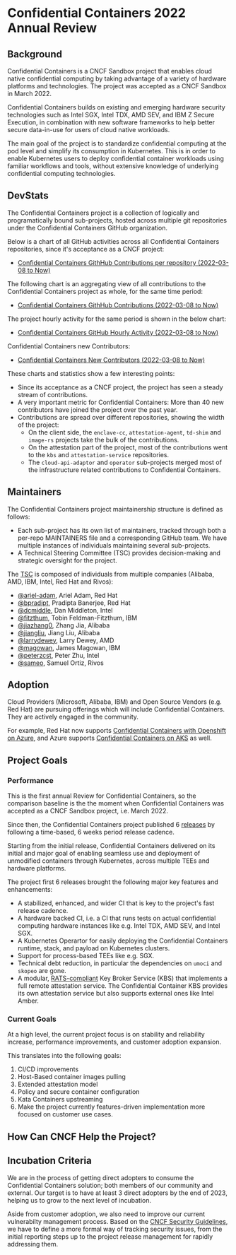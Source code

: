 # Confidential Containers 2022 Annual Review

## Background

Confidential Containers is a CNCF Sandbox project that enables cloud native
confidential computing by taking advantage of a variety of hardware platforms
and technologies. The project was accepted as a CNCF Sandbox in March 2022.

Confidential Containers builds on existing and emerging hardware security
technologies such as Intel SGX, Intel TDX, AMD SEV, and IBM Z Secure Execution,
in combination with new software frameworks to help better secure data-in-use 
for users of cloud native workloads.

The main goal of the project is to standardize confidential computing at the
pod level and simplify its consumption in Kubernetes. This is in order to enable
Kubernetes users to deploy confidential container workloads using familiar
workflows and tools, without extensive knowledge of underlying confidential
computing technologies.

## DevStats

The Confidential Containers project is a collection of logically and
programatically bound sub-projects, hosted across multiple git repositories
under the Confidential Containers GitHub organization.

Below is a chart of all GitHub activities across all Confidential Containers
repositories, since it's acceptance as a CNCF project:
* [Confidential Containers GithHub Contributions per repository (2022-03-08 to Now)](https://confidentialcontainers.devstats.cncf.io/d/1/activity-repository-groups?orgId=1&from=1646694000000&to=1686261599000)

The following chart is an aggregating view of all contributions to the
Confidential Containers project as whole, for the same time period:
* [Confidential Containers GithHub Contributions (2022-03-08 to Now)](https://confidentialcontainers.devstats.cncf.io/d/74/contributions-chart?orgId=1&var-period=d7&var-metric=contributions&var-repogroup_name=All&var-country_name=All&var-company_name=All&var-company=all&from=1646694000000&to=now-1h)

The project hourly activity for the same period is shown in the below chart:
* [Confidential Containers GitHub Hourly Activity (2022-03-08 to Now)](https://confidentialcontainers.devstats.cncf.io/d/8/dashboards?orgId=1&from=1646694000000&to=now-1h&viewPanel=2&refresh=15m)

Confidential Containers new Contributors:
* [Confidential Containers New Contributors (2022-03-08 to Now)](https://confidentialcontainers.devstats.cncf.io/d/52/new-contributors-table?orgId=1&from=1646694000000&to=now-1h)

These charts and statistics show a few interesting points:

* Since its acceptance as a CNCF project, the project has seen a steady stream
  of contributions.
* A very important metric for Confidential Containers: More than 40 new
  contributors have joined the project over the past year.
* Contributions are spread over different repositories, showing the width of the
  project:
  * On the client side, the `enclave-cc`, `attestation-agent`, `td-shim` and
    `image-rs` projects take the bulk of the contributions.
  * On the attestation part of the project, most of the contributions went to
    the `kbs` and `attestation-service` repositories.
  * The `cloud-api-adaptor` and `operator` sub-projects merged most of the
    infrastructure related contributions to Confidential Containers.

## Maintainers

The Confidential Containers project maintainership structure is defined as
follows:

* Each sub-project has its own list of maintainers, tracked through both a
  per-repo MAINTAINERS file and a corresponding GitHub team. We have multiple
  instances of individuals maintaining several sub-projects.
* A Technical Steering Committee (TSC) provides decision-making and strategic
  oversight for the project.

The [TSC](https://github.com/confidential-containers/community/blob/main/MAINTAINERS)
is composed of individuals from multiple companies (Alibaba, AMD, IBM, Intel,
Red Hat and Rivos):

- [@ariel-adam](https://github.com/ariel-adam), Ariel Adam, Red Hat
- [@bpradipt](https://github.com/bpradipt), Pradipta Banerjee, Red Hat
- [@dcmiddle](https://github.com/dcmiddle), Dan Middleton, Intel
- [@fitzthum](https://github.com/fitzthum), Tobin Feldman-Fitzthum, IBM
- [@jiazhang0](https://github.com/jiazhang0), Zhang Jia, Alibaba
- [@jiangliu](https://github.com/jiangliu), Jiang Liu, Alibaba
- [@larrydewey](https://github.com/larrydewey), Larry Dewey, AMD
- [@magowan](https://github.com/magowan), James Magowan, IBM
- [@peterzcst](https://github.com/peterzcst), Peter Zhu, Intel
- [@sameo](https://github.com/sameo), Samuel Ortiz, Rivos

## Adoption

Cloud Providers (Microsoft, Alibaba, IBM) and Open Source Vendors (e.g. Red Hat)
are pursuing offerings which will include Confidential Containers. They are
actively engaged in the community.

For example, Red Hat now supports [Confidential Containers with Openshift on Azure](https://www.redhat.com/en/blog/confidential-containers-azure-openshift-setup-guide),
and Azure supports [Confidential Containers on AKS](https://superuser.openinfra.dev/articles/aligning-with-kata-confidential-containers-to-achieve-zero-trust-operator-deployments-with-aks/)
as well.

## Project Goals

### Performance

This is the first annual Review for Confidential Containers, so the comparison
baseline is the the moment when Confidential Containers was accepted as a CNCF
Sandbox project, i.e. March 2022.

Since then, the Confidential Containers project published 6
[releases](https://github.com/confidential-containers/documentation/tree/main/releases)
by following a time-based, 6 weeks period release cadence.

Starting from the initial release, Confidential Containers delivered on its
initial and major goal of enabling seamless use and deployment of unmodified
containers through Kubernetes, across multiple TEEs and hardware platforms.

The project first 6 releases brought the following major key features and
enhancements:

- A stabilized, enhanced, and wider CI that is key to the project's fast release
  cadence.
- A hardware backed CI, i.e. a CI that runs tests on actual confidential
  computing hardware instances like e.g. Intel TDX, AMD SEV, and Intel SGX.
- A Kubernetes Operartor for easily deploying the Confidential Containers
  runtime, stack, and payload on Kubernetes clusters.
- Support for process-based TEEs like e.g. SGX.
- Technical debt reduction, in particular the dependencies on `umoci` and
  `skopeo` are gone.
- A modular, [RATS-compliant](https://datatracker.ietf.org/doc/rfc9334/) Key
  Broker Service (KBS) that implements a full remote attestation service. The
  Confidential Container KBS provides its own attestation service but also
  supports external ones like Intel Amber.

### Current Goals

At a high level, the current project focus is on stability and reliability
increase, performance improvements, and customer adoption expansion.

This translates into the following goals:

1. CI/CD improvements
1. Host-Based container images pulling
1. Extended attestation model
1. Policy and secure container configuration
1. Kata Containers upstreaming
1. Make the project currently features-driven implementation more focused on
   customer use cases.

## How Can CNCF Help the Project?

## Incubation Criteria

We are in the process of getting direct adopters to consume the Confidential
Containers solution; both members of our community and external. Our target is
to have at least 3 direct adopters by the end of 2023, helping us to grow to
the next level of incubation.

Aside from customer adoption, we also need to improve our current vulnerabilty
management process. Based on the [CNCF Security Guidelines](https://contribute.cncf.io/maintainers/security/security-guidelines/),
we have to define a more formal way of tracking security issues, from the
initial reporting steps up to the project release management for rapidly
addressing them.
